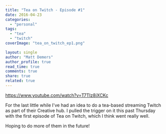 ```yaml
---
title: "Tea on Twitch - Episode #1"
date: 2016-04-23
categories: 
  - "personal"
tags: 
  - "tea"
  - "twitch"
coverImage: "tea_on_twitch_ep1.png"

layout: single
author: "Matt Demers"
author_profile: true
read_time: true
comments: true
share: true
related: true
---
```


https://www.youtube.com/watch?v=T7TIz8iXCKc

For the last little while I've had an idea to do a tea-based streaming Twitch as part of their Creative hub. I pulled the trigger on it this past Thursday with the first episode of Tea on Twitch, which I think went really well.

Hoping to do more of them in the future!
